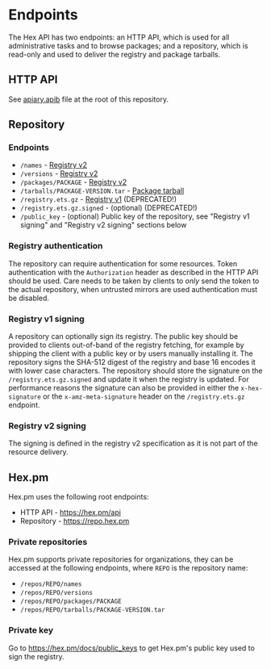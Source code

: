 # Endpoints

The Hex API has two endpoints: an HTTP API, which is used for all administrative tasks and to browse packages; and a repository, which is read-only and used to deliver the registry and package tarballs.

## HTTP API

See [apiary.apib](https://github.com/hexpm/specifications/blob/master/apiary.apib) file at the root of this repository.

## Repository

### Endpoints

  * `/names` - [Registry v2](https://github.com/hexpm/specifications/blob/master/registry-v2.md)
  * `/versions` - [Registry v2](https://github.com/hexpm/specifications/blob/master/registry-v2.md)
  * `/packages/PACKAGE` - [Registry v2](https://github.com/hexpm/specifications/blob/master/registry-v2.md)
  * `/tarballs/PACKAGE-VERSION.tar` - [Package tarball](https://github.com/hexpm/specifications/blob/master/package_tarball.md)
  * `/registry.ets.gz` - [Registry v1](https://github.com/hexpm/specifications/blob/master/registry-v1.md) (DEPRECATED!)
  * `/registry.ets.gz.signed` - (optional) (DEPRECATED!)
  * `/public_key` - (optional) Public key of the repository, see "Registry v1 signing" and "Registry v2 signing" sections below

### Registry authentication

The repository can require authentication for some resources. Token authentication with the `Authorization` header as described in the HTTP API should be used. Care needs to be taken by clients to *only* send the token to the actual repository, when untrusted mirrors are used authentication must be disabled.

### Registry v1 signing

A repository can optionally sign its registry. The public key should be provided to clients out-of-band of the registry fetching, for example by shipping the client with a public key or by users manually installing it. The repository signs the SHA-512 digest of the registry and base 16 encodes it with lower case characters. The repository should store the signature on the `/registry.ets.gz.signed` and update it when the registry is updated. For performance reasons the signature can also be provided in either the `x-hex-signature` or the `x-amz-meta-signature` header on the `/registry.ets.gz` endpoint.

### Registry v2 signing

The signing is defined in the registry v2 specification as it is not part of the resource delivery.

## Hex.pm

Hex.pm uses the following root endpoints:

  * HTTP API - https://hex.pm/api
  * Repository - https://repo.hex.pm

### Private repositories

Hex.pm supports private repositories for organizations, they can be accessed at the following endpoints, where `REPO` is the repository name:

  * `/repos/REPO/names`
  * `/repos/REPO/versions`
  * `/repos/REPO/packages/PACKAGE`
  * `/repos/REPO/tarballs/PACKAGE-VERSION.tar`

### Private key

Go to https://hex.pm/docs/public_keys to get Hex.pm's public key used to sign the registry.

